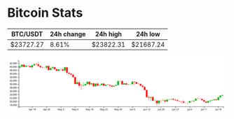 # Bitcoin Stats

BTC/USDT|24h change|24h high|24h low|
|---|---|---|---|
|$23727.27|8.61%|$23822.31|$21687.24|

<img src="./chart.svg">
